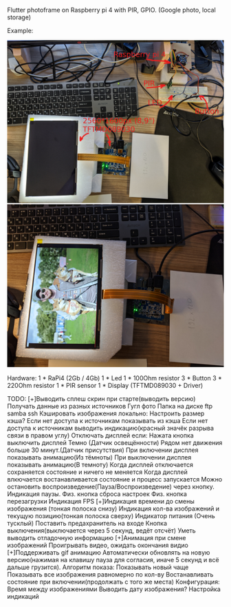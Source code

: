 Flutter photoframe on Raspberry pi 4 with PIR, GPIO. (Google photo, local storage)

Example:

![Proto1_1](https://raw.githubusercontent.com/DisDis/dslideshow/master/doc/images/proto1_1.jpg)
![Proto1_1](https://raw.githubusercontent.com/DisDis/dslideshow/master/doc/images/proto1_2.jpg)

Hardware:
1 * RaPi4 (2Gb / 4Gb)
1 * Led
1 * 100Ohm resistor
3 * Button
3 * 220Ohm resistor
1 * PIR sensor
1 * Display (TFTMD089030 + Driver)

TODO:
[+]Выводить сплеш скрин при старте(выводить версию)
Получать данные из разных источников
    Гугл фото
    Папка на диске
    ftp
    samba
    ssh
Кэшировать изображения локально:
    Настроить размер кэша?
    Если нет доступа к источникам показывать из кэша
    Если нет доступа к источникам выводить индикацию(красный значёк разрыва связи в правом углу)
Отключать дисплей если:
    Нажата кнопка выключить дисплей
    Темно (Датчик освещённости)
    Рядом нет движения больше 30 минут.(Датчик присутствия)
При включении дисплея показывать анимацию(Из тёмноты)
При выключении дисплея показывать анимацию(В темноту)
Когда дисплей отключается сохраняется состояние и ничего не меняется
Когда дисплей влкючается востанавливается состояние и процесс запускается
Можно остановить воспроизведение(Пауза/Воспроизведение) через кнопку.
Индикация паузы.
Физ. кнопка сброса настроек
Физ. кнопка перезагрузки
Индикация FPS
[+]Индикация времени до смены изображения (тонкая полоска снизу)
Индикация кол-ва изображений и текущую позицию(тонкая полоска сверху)
Индикатор питания (Очень тусклый)
Поставить предахранитель на входе
Кнопка выключения(выключается через 5 секунд, ведёт отсчёт)
Уметь выводить отладочную информацию
[+]Анимация при смене изображений
Проигрывать видео, ожидать окончания видио
[+]Поддерживать gif анимацию
Автоматически обновлять на новую версию(нажимая на клавишу пауза для согласия, иначе 5 секунд и всё дальше грузится).
Алгоритм показа:
    Показывать новый чаще
    Показывать все изображения равномерно по кол-ву
Востанавливать состояние при включении(продолжать с того же места)
Конфигурация:
    Время между изображениями
    Выводить дату изображения?
    Настройка индикаций
